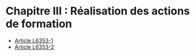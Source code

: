 # Chapitre III : Réalisation des actions de formation

* [Article L6353-1](./LEGIARTI000028697984.md)
* [Article L6353-2](./LEGIARTI000021343606.md)
